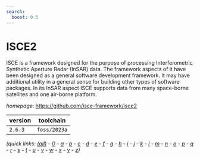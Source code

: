 ```yaml
---
search:
  boost: 0.5
---
```

# ISCE2

ISCE is a framework designed for the purpose of processing Interferometric Synthetic  Aperture Radar (InSAR) data. The framework aspects of it have been designed as a general software  development framework. It may have additional utility in a general sense for building other  types of software packages. In its InSAR aspect ISCE supports data from many space-borne  satellites and one air-borne platform.

*homepage*: <https://github.com/isce-framework/isce2>

version | toolchain
--------|----------
``2.6.3`` | ``foss/2023a``


*(quick links: [(all)](../index.md) - [0](../0/index.md) - [a](../a/index.md) - [b](../b/index.md) - [c](../c/index.md) - [d](../d/index.md) - [e](../e/index.md) - [f](../f/index.md) - [g](../g/index.md) - [h](../h/index.md) - [i](../i/index.md) - [j](../j/index.md) - [k](../k/index.md) - [l](../l/index.md) - [m](../m/index.md) - [n](../n/index.md) - [o](../o/index.md) - [p](../p/index.md) - [q](../q/index.md) - [r](../r/index.md) - [s](../s/index.md) - [t](../t/index.md) - [u](../u/index.md) - [v](../v/index.md) - [w](../w/index.md) - [x](../x/index.md) - [y](../y/index.md) - [z](../z/index.md))*

